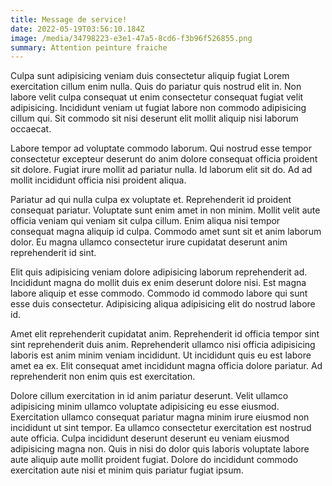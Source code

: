 ```yaml
---
title: Message de service!
date: 2022-05-19T03:56:10.184Z
image: /media/34798223-e3e1-47a5-8cd6-f3b96f526855.png
summary: Attention peinture fraiche
---
```


Culpa sunt adipisicing veniam duis consectetur aliquip fugiat Lorem exercitation cillum enim nulla. Quis do pariatur quis nostrud elit in. Non labore velit culpa consequat ut enim consectetur consequat fugiat velit adipisicing. Incididunt veniam ut fugiat labore non commodo adipisicing cillum qui. Sit commodo sit nisi deserunt elit mollit aliquip nisi laborum occaecat.

Labore tempor ad voluptate commodo laborum. Qui nostrud esse tempor consectetur excepteur deserunt do anim dolore consequat officia proident sit dolore. Fugiat irure mollit ad pariatur nulla. Id laborum elit sit do. Ad ad mollit incididunt officia nisi proident aliqua.

Pariatur ad qui nulla culpa ex voluptate et. Reprehenderit id proident consequat pariatur. Voluptate sunt enim amet in non minim. Mollit velit aute officia veniam qui veniam sit culpa cillum. Enim aliqua nisi tempor consequat magna aliquip id culpa. Commodo amet sunt sit et anim laborum dolor. Eu magna ullamco consectetur irure cupidatat deserunt anim reprehenderit id sint.

Elit quis adipisicing veniam dolore adipisicing laborum reprehenderit ad. Incididunt magna do mollit duis ex enim deserunt dolore nisi. Est magna labore aliquip et esse commodo. Commodo id commodo labore qui sunt esse duis consectetur. Adipisicing aliqua adipisicing elit do nostrud labore id.

Amet elit reprehenderit cupidatat anim. Reprehenderit id officia tempor sint sint reprehenderit duis anim. Reprehenderit ullamco nisi officia adipisicing laboris est anim minim veniam incididunt. Ut incididunt quis eu est labore amet ea ex. Elit consequat amet incididunt magna officia dolore pariatur. Ad reprehenderit non enim quis est exercitation.

Dolore cillum exercitation in id anim pariatur deserunt. Velit ullamco adipisicing minim ullamco voluptate adipisicing eu esse eiusmod. Exercitation ullamco consequat pariatur magna minim irure eiusmod non incididunt ut sint tempor. Ea ullamco consectetur exercitation est nostrud aute officia. Culpa incididunt deserunt deserunt eu veniam eiusmod adipisicing magna non. Quis in nisi do dolor quis laboris voluptate labore aute aliquip aute mollit proident fugiat. Dolore do incididunt commodo exercitation aute nisi et minim quis pariatur fugiat ipsum.
